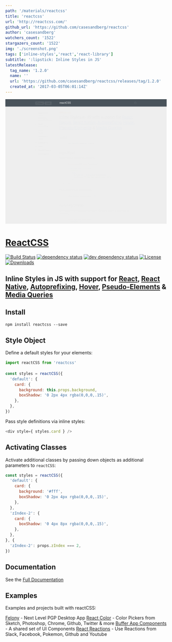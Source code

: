 ```yaml
---
path: '/materials/reactcss'
title: 'reactcss'
url: 'http://reactcss.com/'
github_url: 'https://github.com/casesandberg/reactcss'
author: 'casesandberg'
watchers_count: '1522'
stargazers_count: '1522'
img: './screenshot.png'
tags: ['inline-styles','react','react-library']
subtitle: ':lipstick: Inline Styles in JS'
latestRelease:
  tag_name: '1.2.0'
  name: ''
  url: 'https://github.com/casesandberg/reactcss/releases/tag/1.2.0'
  created_at: '2017-03-05T06:01:14Z'
---
```


![alt text](screenshot.png)

# [ReactCSS](http://reactcss.com/)

[![Build Status][travis-svg]][travis-url]
[![dependency status][deps-svg]][deps-url]
[![dev dependency status][dev-deps-svg]][dev-deps-url]
[![License][license-image]][license-url]
[![Downloads][downloads-image]][downloads-url]

## Inline Styles in JS with support for [React](http://reactcss.com/#react), [React Native](http://reactcss.com/#react-native), [Autoprefixing](http://reactcss.com/#autoprefixing), [Hover](http://reactcss.com/#hover), [Pseudo-Elements](http://reactcss.com/#pseudo-elements) & [Media Queries](http://reactcss.com/#media-queries)

## Install

```
npm install reactcss --save
```

## Style Object

Define a default styles for your elements:
```javascript
import reactCSS from 'reactcss'

const styles = reactCSS({
  'default': {
    card: {
      background: this.props.background,
      boxShadow: '0 2px 4px rgba(0,0,0,.15)',
    },
  },
})
```

Pass style definitions via inline styles:
```javascript
<div style={ styles.card } />
```

## Activating Classes

Activate additional classes by passing down objects as additional parameters to `reactCSS`:
```javascript
const styles = reactCSS({
  'default': {
    card: {
      background: '#fff',
      boxShadow: '0 2px 4px rgba(0,0,0,.15)',
    },
  },
  'zIndex-2': {
    card: {
      boxShadow: '0 4px 8px rgba(0,0,0,.15)',
    },
  },
}, {
  'zIndex-2': props.zIndex === 2,
})
```

## Documentation
See the [Full Documentation](http://reactcss.com)

## Examples

Examples and projects built with reactCSS:

[Felony](https://github.com/henryboldi/felony) - Next Level PGP Desktop App
[React Color](https://github.com/casesandberg/react-color) - Color Pickers from Sketch, Photoshop, Chrome, Github, Twitter & more
[Buffer App Components](https://www.npmjs.com/package/@bufferapp/components) - A shared set of UI Components
[React Reactions](https://github.com/casesandberg/react-reactions) - Use Reactions from Slack, Facebook, Pokemon, Github and Youtube


[travis-svg]: https://travis-ci.org/casesandberg/reactcss.svg
[travis-url]: https://travis-ci.org/casesandberg/reactcss
[deps-svg]: https://david-dm.org/casesandberg/reactcss.svg
[deps-url]: https://david-dm.org/casesandberg/reactcss
[dev-deps-svg]: https://david-dm.org/casesandberg/reactcss/dev-status.svg
[dev-deps-url]: https://david-dm.org/casesandberg/reactcss#info=devDependencies
[npm-badge-png]: https://nodei.co/npm/reactcss.png?downloads=true&stars=true
[license-image]: http://img.shields.io/npm/l/reactcss.svg
[license-url]: LICENSE
[downloads-image]: http://img.shields.io/npm/dm/reactcss.svg
[downloads-url]: http://npm-stat.com/charts.html?package=reactcss

        
